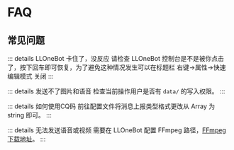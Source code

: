 # FAQ
## 常见问题
::: details LLOneBot 卡住了，没反应
请检查 LLOneBot 控制台是不是被你点击了，按下回车即可恢复，为了避免这种情况发生可以在标题栏 右键->属性->快速编辑模式 关闭
:::

::: details 发送不了图片和语音
检查当前操作用户是否有 `data/` 的写入权限。
::: 

::: details 如何使用CQ码
前往配置文件将消息上报类型格式更改从 Array 为 string 即可。
::: 

::: details 无法发送语音或视频
需要在 LLOneBot 配置 FFmpeg 路径，[FFmpeg 下载地址](/zh-CN/guide/ffmpeg)。
::: 

